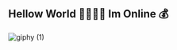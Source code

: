   ## Hellow World 👨‍💻👩‍💻 Im Online 💰
  ![giphy (1)](https://user-images.githubusercontent.com/117610367/217026922-a060d58f-2104-40eb-bc22-969dab2dae4e.gif)

